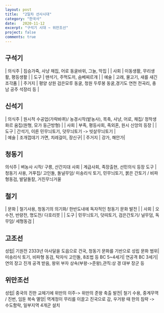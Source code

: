 ```yaml
---
layout: post
title:  "2일차 선사시대"
category: "한국사"
date:   2020-11-12
excerpt: "구석기 시대 ~ 위만조선"
project: false
comments: true
---
```


구석기
--------

| 의식주 | 짐승가죽, 사냥 채집, 어로 동굴바위, 그늘, 막집 |
| 사회   | 이동생활, 무리생활, 평등생활                   |
| 도구   | 뗀석기, 주먹도끼, 슴베찌르개                   | 
| 예술   | 고래, 물고기, 새를 새긴 조각품                 |
| 주거지 | 평양 상원 검은모루 동굴, 청원 두루봉 동굴,경기도 연천 전곡리, 충남 공주 석장리 등  |

신석기
----------

| 의식주 | 원시적 수공업(가락바퀴)/ 농경시작(밭농사), 목축, 사냥, 어로, 채집/ 정착생화르 움집(원형, 모가 둥근방형) |
| 사회   | 부족, 평등사회, 족외혼, 원시 신앙의 등장    | 
| 도구   | 간석기, 이른 민무늬토기, 덧무늬토기 -> 빗살무늬토기       |  
| 예술   | 조개껍데기 가면, 치레걸이, 장신구|
| 주거지 | 강가, 해안가|

청동기
-------
 의식주 | 벼농사 시작/ 구릉, 산간지대 
 사회   | 계급사회, 족장출현, 선민의식 등장
 도구   | 청동기 사용, 거푸집/ 고인돌, 돌널무덤/ 미송리식 토기, 민무늬토기, 붉은 간토기 / 비파형동검, 발달돌칼, 거친무늬거울  

철기
-----------

| 문화 | 철기사용, 청동기의 의기화/ 한반도내에 독자적인 청동기 문화 발전 |
| 사회   | 오수전, 반량전, 명도전/ 다호리붓  | 
| 도구   | 민무늬토기, 덧띠토기, 검은간토기/ 널무덤, 독무덤/ 세형동검    |  

고조선
--------

성립| 기원전 2333년 아사달을 도읍으로 건국, 청동기 문화를 기반으로 성립
문화 범위| 미송리식 토기, 비파형 동검, 탁자식 고인돌, 8조법 등
BC 5~4세기| 연공격
BC 3세기| 연의 장고 진개 공격 받음, 왕위 부자 상속(부왕->준왕),관직:상 경 대부 장군 등

위만조선
--------

성립| 중국의 진한 교체기에 위만의 이주-> 위만의 준왕 축출
발전| 철기 수용, 중계무역  /  진번, 임둔 복속
멸망| 역계정이 무리를 이끌고 진국으로 감, 우거왕 때 한의 침략 -> 수도함락, 일부지역 4개군 설치

